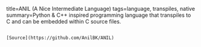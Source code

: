 title=ANIL (A Nice Intermediate Language)
tags=language, transpiles, native
summary=Python & C++ inspired programming language that transpiles to C and can be embedded within C source files.
~~~~~~

[Source](https://github.com/AnilBK/ANIL)

